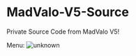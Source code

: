 # MadValo-V5-Source
Private Source Code from MadValo V5!

Menu:
![unknown](https://user-images.githubusercontent.com/116123222/196553493-48adad3f-af8e-4072-8620-73c78b7a8beb.png)
